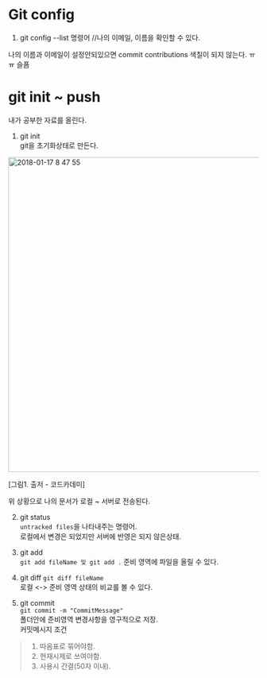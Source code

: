 # Git config

1. git config --list 명령어 //나의 이메일, 이름을 확인할 수 있다.

나의 이름과 이메일이 설정안되있으면 commit contributions 색칠이 되지 않는다. ㅠㅠ 슬픔  

# git init ~ push  

내가 공부한 자료를 올린다.  

1. git init  
git을 초기화상태로 만든다. 

<img width="634" alt="2018-01-17 8 47 55" src="https://user-images.githubusercontent.com/25549306/35018102-5677de38-fb63-11e7-8e90-5162d71bc60b.png">

[그림1. 출저 - 코드카데미]  

위 상황으로 나의 문서가 로컬 ~ 서버로 전송된다.  

2. git status  
`untracked files`을 나타내주는 명령어.  
로컬에서 변경은 되었지만 서버에 반영은 되지 않은상태.  

3. git add  
` git add fileName 및 git add . `
준비 영역에 파일을 올릴 수 있다.  

4. git diff
`git diff fileName`  
로컬 <-> 준비 영역 상태의 비교를 볼 수 있다.  

5. git commit  
`git commit -m "CommitMessage"`  
폴더안에 준비영역 변경사항을 영구적으로 저장.  
커밋메시지 조건  
> 1. 따옴표로 묶어야함.  
> 2. 현재시제로 쓰여야함.   
> 3. 사용시 간결(50자 이내).


